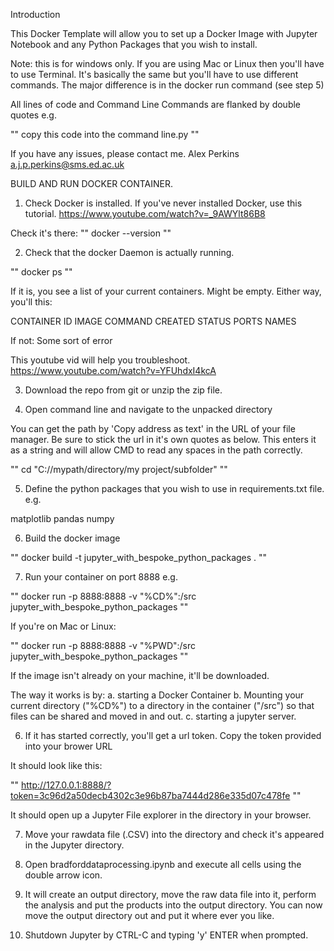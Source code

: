 Introduction

This Docker Template will allow you to set up a Docker Image with Jupyter Notebook and any Python Packages that you wish to install.


Note: this is for windows only.
If you are using Mac or Linux then you'll have to use Terminal. 
It's basically the same but you'll have to use different commands.
The major difference is in the docker run command (see step 5)

All lines of code and Command Line Commands are flanked by double quotes e.g.

""
copy this code into the command line.py
""

If you have any issues, please contact me.
Alex Perkins
a.j.p.perkins@sms.ed.ac.uk



BUILD AND RUN DOCKER CONTAINER.

1. Check Docker is installed.
If you've never installed Docker, use this tutorial.
https://www.youtube.com/watch?v=_9AWYlt86B8

Check it's there:
""
docker --version
""

2. Check that the docker Daemon is actually running.

""
docker ps
""

If it is, you see a list of your current containers. Might be empty.
Either way, you'll this:

CONTAINER ID   IMAGE     COMMAND   CREATED   STATUS    PORTS     NAMES

If not:
Some sort of error

This youtube vid will help you troubleshoot.
https://www.youtube.com/watch?v=YFUhdxI4kcA





3. Download the repo from git or unzip the zip file.



4. Open command line and navigate to the unpacked directory

You can get the path by 'Copy address as text' in the URL of your file manager.
Be sure to stick the url in it's own quotes as below. This enters it as a string and will allow CMD to read any spaces in the path correctly.


""
cd "C://mypath/directory/my project/subfolder"
""




5. Define the python packages that you wish to use in requirements.txt file.
e.g. 

matplotlib
pandas
numpy

6. Build the docker image

""
docker build -t jupyter_with_bespoke_python_packages .
""

7. Run your container on port 8888
e.g.

""
docker run -p 8888:8888 -v "%CD%":/src jupyter_with_bespoke_python_packages
""

If you're on Mac or Linux:

""
docker run -p 8888:8888 -v "%PWD":/src jupyter_with_bespoke_python_packages
""


If the image isn't already on your machine, it'll be downloaded.

The way it works is by:
a. starting a Docker Container
b. Mounting your current directory ("%CD%") to a directory in the container ("/src") so that files can be shared and moved in and out.
c. starting a jupyter server.





6. If it has started correctly, you'll get a url token. Copy the token provided into your brower URL

It should look like this:

""
http://127.0.0.1:8888/?token=3c96d2a50decb4302c3e96b87ba7444d286e335d07c478fe
""

It should open up a Jupyter File explorer in the directory in your browser.


7. Move your rawdata file (.CSV) into the directory and check it's appeared in the Jupyter directory.

8. Open bradforddataprocessing.ipynb and execute all cells using the double arrow icon.

9. It will create an output directory, move the raw data file into it, perform the analysis and put the products into the output directory.
You can now move the output directory out and put it where ever you like.

10. Shutdown Jupyter by CTRL-C and typing 'y' ENTER when prompted.


